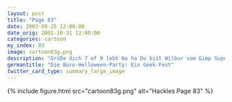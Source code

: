 ```yaml
---
layout: post
title: "Page 83"
date: 2003-09-25 12:00:00
date_orig: 2001-10-31 12:00:00
categories: cartoon
my_index: 83
image: cartoon83g.png
description: "Grüße dich 7 of 9 lebt Ha ha Du bist Wilbur vom Gimp Super Kostüm Hey das ist das BSD Teufelchen Und Percy sieht so aus als ob du dich als Tux verkleidet hast sehr interessant Hi Marcus Ehm als was hast du dich verkleidet Ich bin ein Geist Habt ihr Geeks noch nie ein normales Halloween Kostüm gesehen Katrina Vittles Peter Percy Hackles Preston Marcus"
germantitle: "Die Büro-Helloween-Party: Ein Geek-Fest"
twitter_card_type: summary_large_image
---
```


{% include figure.html src="cartoon83g.png" alt="Hackles Page 83"  %}

